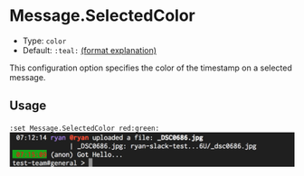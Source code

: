 # Message.SelectedColor

- Type: `color`
- Default: `:teal:` [(format explanation)](../colors.md)

This configuration option specifies the color of the timestamp on a selected message.

## Usage
`:set Message.SelectedColor red:green:`
![gifs/Message.SelectedColor.png](gifs/Message.SelectedColor.png)
